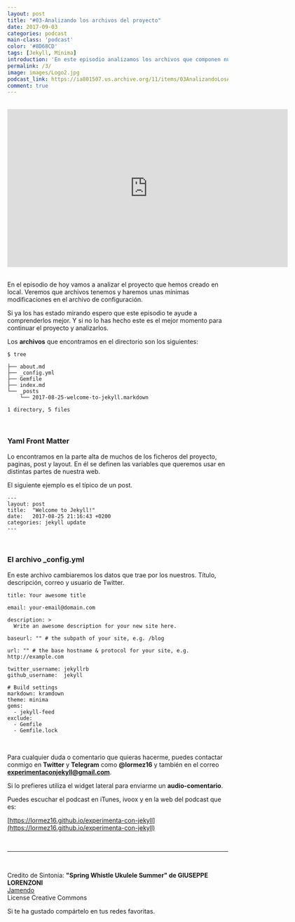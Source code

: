 ```yaml
---
layout: post 
title: "#03-Analizando los archivos del proyecto" 
date: 2017-09-03
categories: podcast
main-class: 'podcast'
color: '#8D68CD'
tags: [Jekyll, Mínima]
introduction: 'En este episodio analizamos los archivos que componen nuestro blog . '
permalink: /3/
image: images/Logo2.jpg
podcast_link: https://ia801507.us.archive.org/11/items/03AnalizandoLosArchivosDelProyecto/03-Analizando%20los%20archivos%20del%20proyecto.mp3
comment: true
---
```

<br>
<center>
<iframe width="640" height="360" src="https://www.youtube.com/embed/9GrpNVw5UVE?ecver=1" frameborder="0" gesture="media" allowfullscreen></iframe>
</center>
<br>

En el episodio de hoy vamos a analizar el proyecto que hemos creado en local. Veremos que archivos tenemos y haremos unas mínimas modificaciones en el archivo de configuración.

Si ya los has estado mirando espero que este episodio te ayude a comprenderlos mejor. Y si no lo has hecho este es el mejor momento para continuar el proyecto y analizarlos.

Los **archivos** que encontramos en el directorio son los siguientes:

```
$ tree

├── about.md
├── _config.yml
├── Gemfile
├── index.md
└── _posts
    └── 2017-08-25-welcome-to-jekyll.markdown

1 directory, 5 files

```
<br>

### Yaml Front Matter
Lo encontramos en la parte alta de muchos de los ficheros del proyecto, paginas, post y layout. En él se definen las variables que queremos usar en distintas partes de nuestra web.

El siguiente ejemplo es el típico de un post.
```
---
layout: post
title:  "Welcome to Jekyll!"
date:   2017-08-25 21:16:43 +0200
categories: jekyll update
---

```
<br>

### El archivo _config.yml

En este archivo cambiaremos los datos que trae  por los nuestros. Título, descripción, correo y usuario de Twitter.

```
title: Your awesome title

email: your-email@domain.com

description: > 
  Write an awesome description for your new site here. 
  
baseurl: "" # the subpath of your site, e.g. /blog

url: "" # the base hostname & protocol for your site, e.g. http://example.com

twitter_username: jekyllrb
github_username:  jekyll

# Build settings
markdown: kramdown
theme: minima
gems:
  - jekyll-feed
exclude:
  - Gemfile
  - Gemfile.lock

```
<br>

Para cualquier duda o comentario que quieras hacerme, puedes contactar conmigo en **Twitter** y **Telegram** como **@lormez16** y también en el correo **experimentaconjekyll@gmail.com**. 

Si lo prefieres utiliza el widget lateral para enviarme un **audio-comentario**.

Puedes escuchar el podcast en iTunes, ivoox y en la web del podcast que es:

 [https://lormez16.github.io/experimenta-con-jekyll](https://lormez16.github.io/experimenta-con-jekyll)




<br>


- - -
<br>

Credito de Sintonia:
**"Spring Whistle Ukulele Summer" de GIUSEPPE LORENZONI**  
[Jamendo](https://www.jamendo.com)  
License Creative Commons

Si te ha gustado compártelo en tus redes favoritas.

<!-- Begin SpeakPipe code -->
<script type="text/javascript">
(function(d){
var app = d.createElement('script'); app.type = 'text/javascript'; app.async = true;
var pt = ('https:' == document.location.protocol ? 'https://' : 'http://');
app.src = pt + 'www.speakpipe.com/loader/v6nlr21vd2ejbv25jd34rektczhqpr96.js';
var s = d.getElementsByTagName('script')[0]; s.parentNode.insertBefore(app, s);
})(document);
</script>
<!-- End SpeakPipe code -->


[mp3]: https://ia801507.us.archive.org/11/items/03AnalizandoLosArchivosDelProyecto/03-Analizando%20los%20archivos%20del%20proyecto.mp3  

